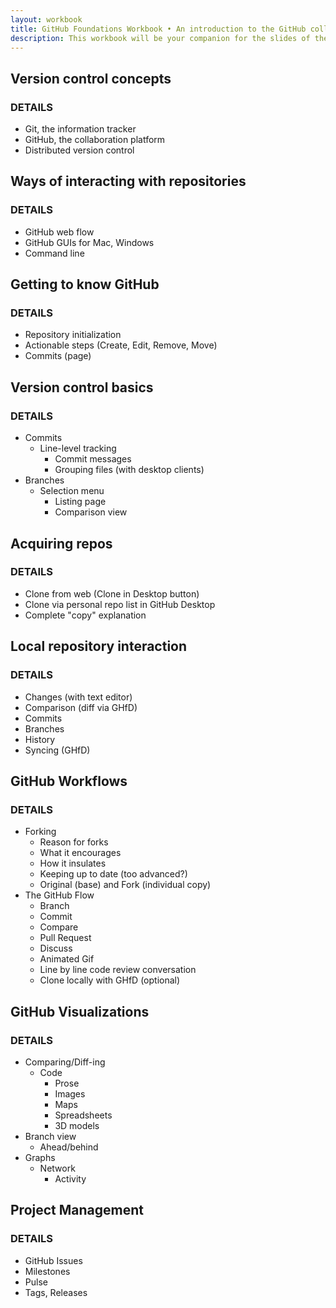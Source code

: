 ```yaml
---
layout: workbook
title: GitHub Foundations Workbook • An introduction to the GitHub collaboration platform
description: This workbook will be your companion for the slides of the GitHub Foundations class taught by the [GitHub Training Team](http://training.github.com/) and other educational groups. In this GitHub Training course, you'll learn all the necessary skills to be productive with GitHub and Git in your open source work or daily job assignments.
---
```


## Version control concepts

### DETAILS
* Git, the information tracker
* GitHub, the collaboration platform
* Distributed version control

## Ways of interacting with repositories

### DETAILS
* GitHub web flow
* GitHub GUIs for Mac, Windows
* Command line

## Getting to know GitHub

### DETAILS
* Repository initialization
* Actionable steps (Create, Edit, Remove, Move)
* Commits (page)

## Version control basics

### DETAILS
* Commits
  * Line-level tracking
    * Commit messages
    * Grouping files (with desktop clients)
* Branches
  * Selection menu
    * Listing page
    * Comparison view

## Acquiring repos

### DETAILS
* Clone from web (Clone in Desktop button)
* Clone via personal repo list in GitHub Desktop
* Complete "copy" explanation

## Local repository interaction

### DETAILS
* Changes (with text editor)
* Comparison (diff via GHfD)
* Commits
* Branches
* History
* Syncing (GHfD)

## GitHub Workflows

### DETAILS
* Forking
    * Reason for forks
    * What it encourages
    * How it insulates
    * Keeping up to date (too advanced?)
    * Original (base) and Fork (individual copy)
* The GitHub Flow
    * Branch
    * Commit
    * Compare
    * Pull Request
    * Discuss
    * Animated Gif
    * Line by line code review conversation
    * Clone locally with GHfD (optional)

## GitHub Visualizations

### DETAILS
* Comparing/Diff-ing
  * Code
    * Prose
    * Images
    * Maps
    * Spreadsheets
    * 3D models
* Branch view
  * Ahead/behind
* Graphs
  * Network
    * Activity

## Project Management

### DETAILS
* GitHub Issues
* Milestones
* Pulse
* Tags, Releases

